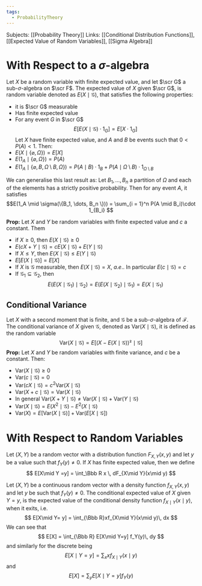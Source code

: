 ```yaml
---
tags:
  - ProbabilityTheory
---
```

Subjects: [[Probability Theory]]
Links: [[Conditional Distribution Functions]], [[Expected Value of Random Variables]], [[Sigma Algebra]]

# With Respect to a $\sigma$-algebra

Let $X$ be a random variable with finite expected value, and let $\scr G$ a sub-$\sigma$-algebra on $\scr F$. The expected value of $X$ given $\scr G$, is random variable denoted as $E(X \mid \mathscr G)$, that satisfies the following properties:
- it is $\scr G$ measurable
- Has finite expected value
- For any event $G$ in $\scr G$ $$E[E(X \mid \mathscr G) \cdot 1_G] = E[X \cdot 1_G]$$
Let $X$ have finite expected value, and $A$ and $B$ be events such that $0 <P(A)< 1$. Then:
- $E(X \mid \{\varnothing, \Omega\}) = E[X]$
- $E(1_A \mid \{\varnothing, \Omega\}) = P(A)$
- $E(1_A \mid \{\varnothing,B, \Omega \setminus B ,\Omega\}) = P(A\mid B)\cdot 1_B + P(A\mid \Omega\setminus B) \cdot 1_{\Omega\setminus B}$ 

We can generalise this last result as:
Let $B_1, \dots, B_n$ a partition of $\Omega$ and each of the elements has a strictly positive probability. Then for any event $A$, it satisfies $$E(1_A \mid \sigma(\{B_1, \dots, B_n \})) = \sum_{i = 1}^n P(A \mid B_i)\cdot 1_{B_i} $$

**Prop:** Let $X$ and $Y$ be random variables with finite expected value and $c$ a constant. Them 
- if $X\ge 0$, then $E(X \mid \mathscr G) \ge 0$
- $E(cX + Y \mid \mathscr G) = cE(X \mid \mathscr G) + E(Y \mid \mathscr G)$ 
- If $X \le Y$, then $E(X \mid \mathscr G) \le E(Y \mid \mathscr G)$ 
- $E[E(X \mid \mathscr G)] = E[X]$
- If $X$ is $\mathscr G$ measurable, then $E(X \mid \mathscr G) = X$, $a.e.$. In particular $E(c \mid \mathscr G) = c$ 
- If $\mathscr G_1 \subseteq \mathscr G_2$, then $$E(E(X \mid \mathscr G_1)\mid \mathscr G_2) =  E(E(X \mid \mathscr G_2) \mid \mathscr G_1)  = E(X \mid \mathscr G_1)$$
## Conditional Variance

Let $X$ with a second moment that is finite, and $\mathscr G$ be a sub-$\sigma$-algebra of $\mathscr F$. The conditional variance of $X$ given $\mathscr G$, denoted as $\text{Var}(X \mid \mathscr G)$, it is defined as the random variable
$$\text{Var}(X \mid \mathscr G) = E[(X - E(X \mid \mathscr G))² \mid \mathscr G] $$
**Prop:** Let $X$ and $Y$ be random variables with finite variance, and $c$ be a constant. Then:
- $\text{Var}(X \mid \mathscr G) \ge 0$
- $\text{Var}(c \mid \mathscr G) = 0$
- $\text{Var}(cX \mid \mathscr G) = c^2 \text{Var}(X \mid \mathscr G)$
- $\text{Var}(X+c \mid \mathscr G) = \text{Var}(X \mid \mathscr G)$ 
- In general $\text{Var}(X+Y \mid \mathscr G)\ne \text{Var}(X \mid \mathscr G)+\text{Var}(Y \mid \mathscr G)$
- $\text{Var}(X \mid \mathscr G) = E(X^2 \mid \mathscr G) - E^2(X \mid \mathscr G)$
- $\text{Var}(X ) = E[\text{Var}(X \mid \mathscr G)]+ \text{Var}(E[X \mid \mathscr G])$  

# With Respect to Random Variables

Let $(X, Y)$ be a random vector with a distribution function $F_{X, Y}(x, y)$ and let $y$ be a value such that $f_Y(y)\ne 0$. If $X$ has finite expected value, then we define
$$
E[X\mid Y =y] = \int_\Bbb R x \, dF_{X\mid Y}(x\mid y)
$$


Let $(X, Y)$ be a continuous random vector with a density function $f_{X,Y} (x, y)$ and let $y$ be such that $f_Y(y)\ne 0$. The conditional expected value of $X$ given $Y=y$, is the expected value of the conditional density function $f_{X\mid Y}(x\mid y)$, when it exits, i.e.
$$
E[X\mid Y= y] = \int_{\Bbb R}xf_{X\mid Y}(x\mid y)\, dx
$$
We can see that 
$$
E[X] = \int_{\Bbb R} E[X\mid Y=y] f_Y(y)\, dy
$$
and similarly for the discrete being 
$$
	E[X\mid Y= y] = \sum_{x}xf_{X\mid Y}(x\mid y)
$$
and 
$$
E[X] = \sum_{y} E[X\mid Y=y] f_Y(y)
$$